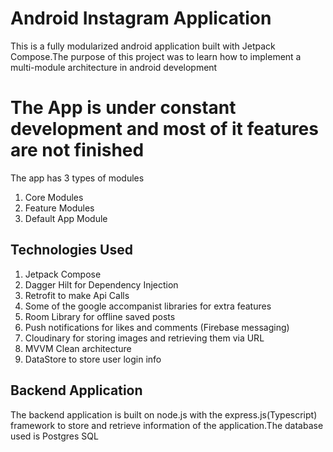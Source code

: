 # Android Instagram Application

This is a fully modularized android application built with Jetpack Compose.The purpose 
of this project was to learn how to implement a multi-module architecture in android
development


# The App is under constant development and most of it features are not finished

The app has 3 types of modules

1. Core Modules 
2. Feature Modules
3. Default App Module

## Technologies Used
1. Jetpack Compose
2. Dagger Hilt for Dependency Injection
3. Retrofit to make Api Calls
4. Some of the google accompanist libraries for extra features
5. Room Library for offline saved posts
6. Push notifications for likes and comments (Firebase messaging)
7. Cloudinary for storing images and retrieving them via URL
8. MVVM Clean architecture
9. DataStore to store user login info


## Backend Application
The backend application is built on node.js with the express.js(Typescript) framework to store and 
retrieve information of the application.The database used is Postgres SQL

